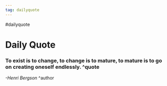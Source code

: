 ```yaml
---
tag: dailyquote
---
```


#dailyquote

# Daily Quote

### To exist is to change, to change is to mature, to mature is to go on creating oneself endlessly. ^quote
*-Henri Bergson* ^author
